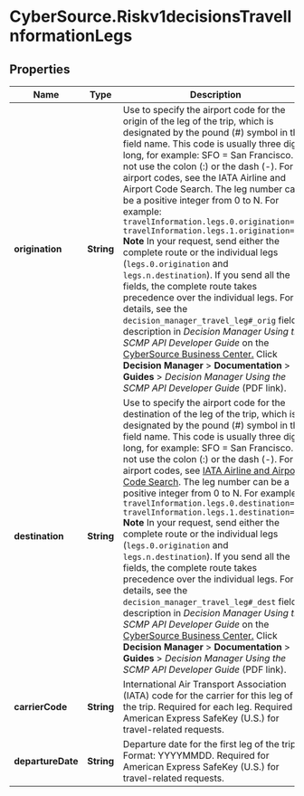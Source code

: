 # CyberSource.Riskv1decisionsTravelInformationLegs

## Properties
Name | Type | Description | Notes
------------ | ------------- | ------------- | -------------
**origination** | **String** | Use to specify the airport code for the origin of the leg of the trip, which is designated by the pound (#) symbol in the field name. This code is usually three digits long, for example: SFO = San Francisco. Do not use the colon (:) or the dash (-). For airport codes, see the IATA Airline and Airport Code Search. The leg number can be a positive integer from 0 to N. For example: `travelInformation.legs.0.origination=SFO` `travelInformation.legs.1.origination=SFO`  **Note** In your request, send either the complete route or the individual legs (`legs.0.origination` and `legs.n.destination`). If you send all the fields, the complete route takes precedence over the individual legs.  For details, see the `decision_manager_travel_leg#_orig` field description in _Decision Manager Using the SCMP API Developer Guide_ on the [CyberSource Business Center.](https://ebc2.cybersource.com/ebc2/) Click **Decision Manager** > **Documentation** > **Guides** > _Decision Manager Using the SCMP API Developer Guide_ (PDF link).  | [optional] 
**destination** | **String** | Use to specify the airport code for the destination of the leg of the trip, which is designated by the pound (#) symbol in the field name. This code is usually three digits long, for example: SFO = San Francisco. Do not use the colon (:) or the dash (-). For airport codes, see [IATA Airline and Airport Code Search](https://www.iata.org/publications/Pages/code-search.aspx). The leg number can be a positive integer from 0 to N. For example:  `travelInformation.legs.0.destination=SFO` `travelInformation.legs.1.destination=SFO`  **Note** In your request, send either the complete route or the individual legs (`legs.0.origination` and `legs.n.destination`). If you send all the fields, the complete route takes precedence over the individual legs.  For details, see the `decision_manager_travel_leg#_dest` field description in _Decision Manager Using the SCMP API Developer Guide_ on the [CyberSource Business Center.](https://ebc2.cybersource.com/ebc2/) Click **Decision Manager** > **Documentation** > **Guides** > _Decision Manager Using the SCMP API Developer Guide_ (PDF link).  | [optional] 
**carrierCode** | **String** | International Air Transport Association (IATA) code for the carrier for this leg of the trip. Required for each leg. Required for American Express SafeKey (U.S.) for travel-related requests.  | [optional] 
**departureDate** | **String** | Departure date for the first leg of the trip. Format: YYYYMMDD. Required for American Express SafeKey (U.S.) for travel-related requests.  | [optional] 



